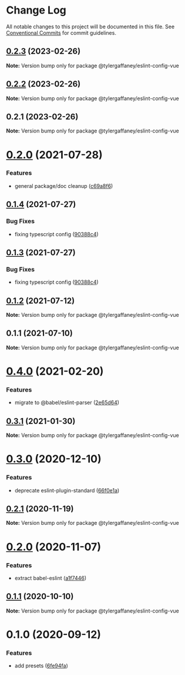 # Change Log

All notable changes to this project will be documented in this file.
See [Conventional Commits](https://conventionalcommits.org) for commit guidelines.

## [0.2.3](https://github.com/tylergaffaney/configs/compare/@tylergaffaney/eslint-config-vue@0.2.2...@tylergaffaney/eslint-config-vue@0.2.3) (2023-02-26)

**Note:** Version bump only for package @tylergaffaney/eslint-config-vue





## [0.2.2](https://github.com/tylergaffaney/configs/compare/@tylergaffaney/eslint-config-vue@0.2.1...@tylergaffaney/eslint-config-vue@0.2.2) (2023-02-26)

**Note:** Version bump only for package @tylergaffaney/eslint-config-vue





## 0.2.1 (2023-02-26)

**Note:** Version bump only for package @tylergaffaney/eslint-config-vue





# [0.2.0](https://github.com/tylergaffaney/configs/compare/@tylergaffaney/eslint-config-vue@0.1.4...@tylergaffaney/eslint-config-vue@0.2.0) (2021-07-28)


### Features

* general package/doc cleanup ([c69a8f6](https://github.com/tylergaffaney/configs/commit/c69a8f60a03531f44d7996955d48d522d9637427))





## [0.1.4](https://github.com/tylergaffaney/configs/compare/@tylergaffaney/eslint-config-vue@0.1.2...@tylergaffaney/eslint-config-vue@0.1.4) (2021-07-27)

### Bug Fixes

- fixing typescript config ([90388c4](https://github.com/tylergaffaney/configs/commit/90388c4a744ba11070f668e752123d549994c4fb))

## [0.1.3](https://github.com/tylergaffaney/configs/compare/@tylergaffaney/eslint-config-vue@0.1.2...@tylergaffaney/eslint-config-vue@0.1.3) (2021-07-27)

### Bug Fixes

- fixing typescript config ([90388c4](https://github.com/tylergaffaney/configs/commit/90388c4a744ba11070f668e752123d549994c4fb))

## [0.1.2](https://github.com/tylergaffaney/configs/compare/@tylergaffaney/eslint-config-vue@0.1.1...@tylergaffaney/eslint-config-vue@0.1.2) (2021-07-12)

**Note:** Version bump only for package @tylergaffaney/eslint-config-vue

## 0.1.1 (2021-07-10)

**Note:** Version bump only for package @tylergaffaney/eslint-config-vue

# [0.4.0](https://github.com/tylergaffaney/configs/compare/@tylergaffaney/eslint-config-vue@0.3.1...@tylergaffaney/eslint-config-vue@0.4.0) (2021-02-20)

### Features

- migrate to @babel/eslint-parser ([2e65d64](https://github.com/tylergaffaney/configs/commit/2e65d647cfa2f762c3bebd8dedb8ff68134c1235))

## [0.3.1](https://github.com/tylergaffaney/configs/compare/@tylergaffaney/eslint-config-vue@0.3.0...@tylergaffaney/eslint-config-vue@0.3.1) (2021-01-30)

**Note:** Version bump only for package @tylergaffaney/eslint-config-vue

# [0.3.0](https://github.com/tylergaffaney/configs/compare/@tylergaffaney/eslint-config-vue@0.2.1...@tylergaffaney/eslint-config-vue@0.3.0) (2020-12-10)

### Features

- deprecate eslint-plugin-standard ([66f0e1a](https://github.com/tylergaffaney/configs/commit/66f0e1a2ca5060a631477a69d6706a6a8fda2708))

## [0.2.1](https://github.com/tylergaffaney/configs/compare/@tylergaffaney/eslint-config-vue@0.2.0...@tylergaffaney/eslint-config-vue@0.2.1) (2020-11-19)

**Note:** Version bump only for package @tylergaffaney/eslint-config-vue

# [0.2.0](https://github.com/tylergaffaney/configs/compare/@tylergaffaney/eslint-config-vue@0.1.1...@tylergaffaney/eslint-config-vue@0.2.0) (2020-11-07)

### Features

- extract babel-eslint ([a1f7446](https://github.com/tylergaffaney/configs/commit/a1f744685ff7038a72a94a0efe69b28eb27d0a7e))

## [0.1.1](https://github.com/tylergaffaney/configs/compare/@tylergaffaney/eslint-config-vue@0.1.0...@tylergaffaney/eslint-config-vue@0.1.1) (2020-10-10)

**Note:** Version bump only for package @tylergaffaney/eslint-config-vue

# 0.1.0 (2020-09-12)

### Features

- add presets ([6fe94fa](https://github.com/tylergaffaney/configs/commit/6fe94fae4ed9d80b18833c9e5a3f51f710ebda43))
